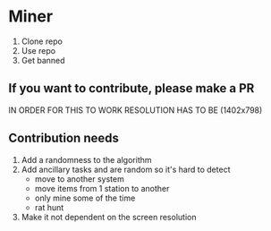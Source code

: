 Miner
=================

1. Clone repo
2. Use repo
3. Get banned

## If you want to contribute, please make a PR
IN ORDER FOR THIS TO WORK RESOLUTION HAS TO BE (1402x798)

## Contribution needs
1. Add a randomness to the algorithm
2. Add ancillary tasks and are random so it's hard to detect
    - move to another system
    - move items from 1 station to another
    - only mine some of the time
    - rat hunt
3. Make it not dependent on the screen resolution
